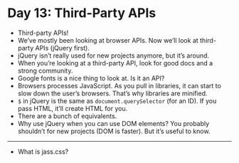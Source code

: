 # Day 13: Third-Party APIs
- Third-party APIs!
- We’ve mostly been looking at browser APIs. Now we’ll look at third-party APIs (jQuery first).
- jQuery isn’t really used for new projects anymore, but it’s around.
- When you’re looking at a third-party API, look for good docs and a strong community.
- Google fonts is a nice thing to look at. Is it an API?
- Browsers processes JavaScript. As you pull in libraries, it can start to slow down the user’s browsers. That’s why libraries are minified.
- `$` in jQuery is the same as `document.querySelector` (for an ID). If you pass HTML, it’ll create HTML for you.
- There are a bunch of equivalents.
- Why use jQuery when you can use DOM elements? You probably shouldn’t for new projects (DOM is faster). But it’s useful to know.
---
- What is jass.css?
